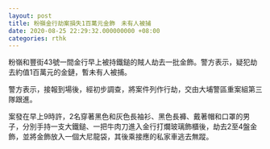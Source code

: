```yaml
---
layout: post
title: 粉嶺金行劫案損失1百萬元金飾　未有人被捕
date: 2020-08-25 22:29:32.000000000 +08:00
categories: rthk
---
```


粉嶺和豐街43號一間金行早上被持鐵鎚的賊人劫去一批金飾。警方表示，疑犯劫去約值1百萬元的金鏈，暫未有人被捕。

警方表示，接報到場後，經初步調查，將案件列作行劫，交由大埔警區重案組第三隊跟進。

案發在早上9時許，2名穿著黑色和灰色長袖衫、黑色長褲、戴著帽和口罩的男子，分別手持一支大鐵鎚、一把牛肉刀進入金行打爛玻璃飾櫃後，劫去2至4盤金飾，並將金飾放入一個大尼龍袋，其後乘接應的私家車逃去無蹤。

